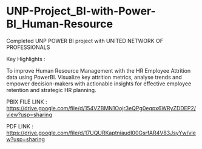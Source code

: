 # UNP-Project_BI-with-Power-BI_Human-Resource
Completed UNP POWER BI project with UNITED NETWORK OF PROFESSIONALS

Key Highlights : 

To improve Human Resource Management with the HR Employee Attrition data using PowerBI. Visualize key attrition metrics, analyse trends and empower decision-makers with actionable insights for effective employee retention and strategic HR planning.


PBIX FILE LINK : https://drive.google.com/file/d/154VZBMN1Oojr3eQPg0eqpx6WRyZDDEP2/view?usp=sharing

PDF LINK : https://drive.google.com/file/d/17UQURKaptniaudl00GsrfAR4V83JsyYw/view?usp=sharing
